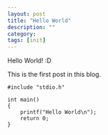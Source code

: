 ```yaml
---
layout: post
title: "Hello World"
description: ""
category: 
tags: [init]
---
```


Hello World! :D 

This is the first post in this blog.


``` 
#include "stdio.h"

int main()
{
    printf("Hello World\n");
    return 0;
}
```